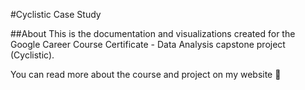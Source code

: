 #Cyclistic Case Study

##About 
This is the documentation and visualizations created for the Google Career Course Certificate - Data Analysis capstone project (Cyclistic).

You can read more about the course and project on my website 🔗
